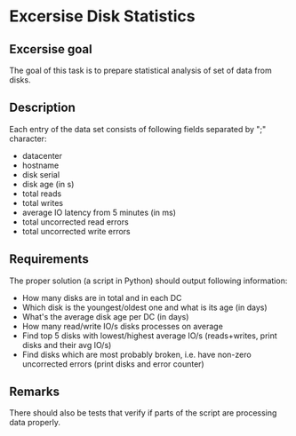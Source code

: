 # Excersise Disk Statistics

## Excersise goal
The goal of this task is to prepare statistical analysis of set of data from disks.

## Description

Each entry of the data set consists of following fields separated by ";" character:
* datacenter
* hostname
* disk serial
* disk age (in s)
* total reads
* total writes
* average IO latency from 5 minutes (in ms)
* total uncorrected read errors
* total uncorrected write errors

## Requirements
The proper solution (a script in Python) should output following information:
* How many disks are in total and in each DC
* Which disk is the youngest/oldest one and what is its age (in days)
* What's the average disk age per DC (in days)
* How many read/write IO/s disks processes on average
* Find top 5 disks with lowest/highest average IO/s (reads+writes, print disks and their avg IO/s)
* Find disks which are most probably broken, i.e. have non-zero uncorrected errors (print disks and error counter)

## Remarks
There should also be tests that verify if parts of the script are processing data properly.
